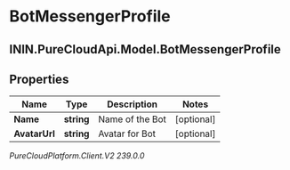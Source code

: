 # BotMessengerProfile

## ININ.PureCloudApi.Model.BotMessengerProfile

## Properties

|Name | Type | Description | Notes|
|------------ | ------------- | ------------- | -------------|
| **Name** | **string** | Name of the Bot | [optional] |
| **AvatarUrl** | **string** | Avatar for Bot | [optional] |



_PureCloudPlatform.Client.V2 239.0.0_
